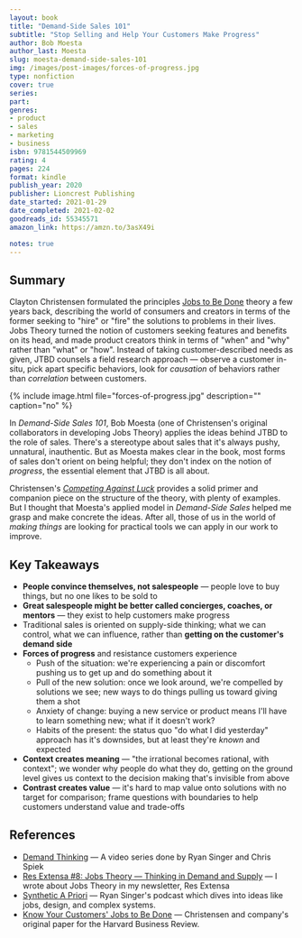 ```yaml
---
layout: book
title: "Demand-Side Sales 101"
subtitle: "Stop Selling and Help Your Customers Make Progress"
author: Bob Moesta
author_last: Moesta
slug: moesta-demand-side-sales-101
img: /images/post-images/forces-of-progress.jpg
type: nonfiction
cover: true
series: 
part: 
genres:
- product
- sales
- marketing
- business
isbn: 9781544509969
rating: 4
pages: 224
format: kindle
publish_year: 2020
publisher: Lioncrest Publishing
date_started: 2021-01-29
date_completed: 2021-02-02
goodreads_id: 55345571
amazon_link: https://amzn.to/3asX49i

notes: true
---
```


## Summary

Clayton Christensen formulated the principles [Jobs to Be Done](https://jtbd.info/2-what-is-jobs-to-be-done-jtbd-796b82081cca "What is Jobs to be Done?") theory a few years back, describing the world of consumers and creators in terms of the former seeking to "hire" or "fire" the solutions to problems in their lives. Jobs Theory turned the notion of customers seeking features and benefits on its head, and made product creators think in terms of "when" and "why" rather than "what" or "how". Instead of taking customer-described needs as given, JTBD counsels a field research approach — observe a customer in-situ, pick apart specific behaviors, look for _causation_ of behaviors rather than _correlation_ between customers.

{% include image.html file="forces-of-progress.jpg" description="" caption="no" %}

In _Demand-Side Sales 101_, Bob Moesta (one of Christensen's original collaborators in developing Jobs Theory) applies the ideas behind JTBD to the role of sales. There's a stereotype about sales that it's always pushy, unnatural, inauthentic. But as Moesta makes clear in the book, most forms of sales don't orient on being helpful; they don't index on the notion of _progress_, the essential element that JTBD is all about.

Christensen's _[Competing Against Luck](/books/christensen-competing-against-luck/ "Competing Against Luck")_ provides a solid primer and companion piece on the structure of the theory, with plenty of examples. But I thought that Moesta's applied model in _Demand-Side Sales_ helped me grasp and make concrete the ideas. After all, those of us in the world of _making things_ are looking for practical tools we can apply in our work to improve.

## Key Takeaways

* **People convince themselves, not salespeople** — people love to buy things, but no one likes to be sold to
* **Great salespeople might be better called concierges, coaches, or mentors** — they exist to help customers make progress
* Traditional sales is oriented on supply-side thinking; what we can control, what we can influence, rather than **getting on the customer's demand side**
* **Forces of progress** and resistance customers experience
  * Push of the situation: we're experiencing a pain or discomfort pushing us to get up and do something about it
  * Pull of the new solution: once we look around, we're compelled by solutions we see; new ways to do things pulling us toward giving them a shot
  * Anxiety of change: buying a new service or product means I'll have to learn something new; what if it doesn't work?
  * Habits of the present: the status quo "do what I did yesterday" approach has it's downsides, but at least they're _known_ and expected
* **Context creates meaning** — "the irrational becomes rational, with context"; we wonder why people do what they do, getting on the ground level gives us context to the decision making that's invisible from above
* **Contrast creates value** — it's hard to map value onto solutions with no target for comparison; frame questions with boundaries to help customers understand value and trade-offs

## References

* [Demand Thinking](https://demandthinking.com/ "Demand Thinking") — A video series done by Ryan Singer and Chris Spiek
* [Res Extensa #8: Jobs Theory — Thinking in Demand and Supply](https://resextensa.substack.com/p/jobs-theory-thinking-in-demand-and "Res Extensa #8: Jobs Theory")  — I wrote about Jobs Theory in my newsletter, Res Extensa
* [Synthetic A Priori](https://synthetic.transistor.fm/ "Synthetic A Priori") — Ryan Singer's podcast which dives into ideas like jobs, design, and complex systems.
* [Know Your Customers' Jobs to Be Done](https://hbr.org/2016/09/know-your-customers-jobs-to-be-done "Know Your Customers' Jobs to Be Done") — Christensen and company's original paper for the Harvard Business Review.
